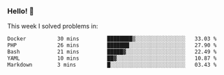 ### Hello! 👋

This week I solved problems in:

<!--START_SECTION:waka-->

```txt
Docker          30 mins         ████████▒░░░░░░░░░░░░░░░░   33.03 %
PHP             26 mins         ███████░░░░░░░░░░░░░░░░░░   27.90 %
Bash            21 mins         █████▓░░░░░░░░░░░░░░░░░░░   22.49 %
YAML            10 mins         ██▓░░░░░░░░░░░░░░░░░░░░░░   10.87 %
Markdown        3 mins          █░░░░░░░░░░░░░░░░░░░░░░░░   03.43 %
```

<!--END_SECTION:waka-->
